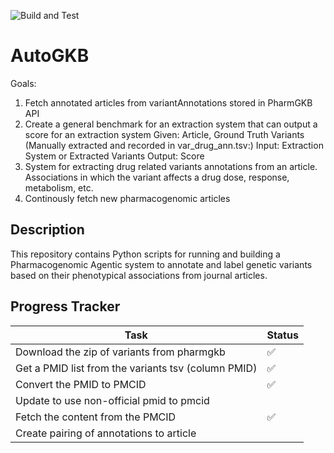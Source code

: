 <!-- SPDX-FileCopyrightText: 2025 Stanford University and the project authors (see CONTRIBUTORS.md) -->
<!-- SPDX-License-Identifier: Apache-2.0 -->

![Build and Test](https://github.com/DaneshjouLab/AutoGKB/actions/workflows/build-and-test.yml/badge.svg)


# AutoGKB

Goals:
1. Fetch annotated articles from variantAnnotations stored in PharmGKB API
2. Create a general benchmark for an extraction system that can output a score for an extraction system
Given: Article, Ground Truth Variants (Manually extracted and recorded in var_drug_ann.tsv:)
Input: Extraction System or Extracted Variants
Output: Score 
3. System for extracting drug related variants annotations from an article. Associations in which the variant affects a drug dose, response, metabolism, etc.
4. Continously fetch new pharmacogenomic articles

## Description

This repository contains Python scripts for running and building a Pharmacogenomic Agentic system to annotate and label genetic variants based on their phenotypical associations from journal articles. 


## Progress Tracker
| Task | Status |
| --- | --- |
| Download the zip of variants from pharmgkb | ✅  |
| Get a PMID list from the variants tsv (column PMID) | ✅ |
| Convert the PMID to PMCID | ✅ |
| Update to use non-official pmid to pmcid | |
| Fetch the content from the PMCID | ✅ |
| Create pairing of annotations to article | |